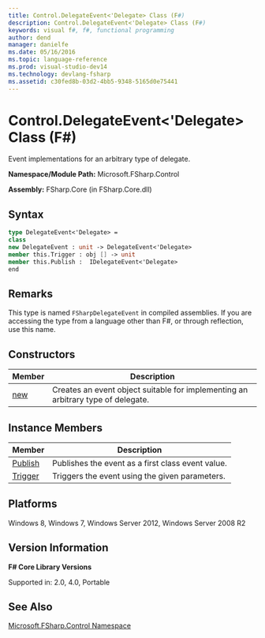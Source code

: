 ```yaml
---
title: Control.DelegateEvent<'Delegate> Class (F#)
description: Control.DelegateEvent<'Delegate> Class (F#)
keywords: visual f#, f#, functional programming
author: dend
manager: danielfe
ms.date: 05/16/2016
ms.topic: language-reference
ms.prod: visual-studio-dev14
ms.technology: devlang-fsharp
ms.assetid: c30fed8b-03d2-4bb5-9348-5165d0e75441 
---
```


# Control.DelegateEvent<'Delegate> Class (F#)

Event implementations for an arbitrary type of delegate.

**Namespace/Module Path:** Microsoft.FSharp.Control

**Assembly:** FSharp.Core (in FSharp.Core.dll)


## Syntax

```fsharp
type DelegateEvent<'Delegate> =
class
new DelegateEvent : unit -> DelegateEvent<'Delegate>
member this.Trigger : obj [] -> unit
member this.Publish :  IDelegateEvent<'Delegate>
end
```

## Remarks
This type is named `FSharpDelegateEvent` in compiled assemblies. If you are accessing the type from a language other than F#, or through reflection, use this name.


## Constructors

|Member|Description|
|------|-----------|
|[new](https://msdn.microsoft.com/library/dc240900-1e0a-440d-87a6-271a0fde2aa2)|Creates an event object suitable for implementing an arbitrary type of delegate.|

## Instance Members

|Member|Description|
|------|-----------|
|[Publish](https://msdn.microsoft.com/library/7773c3df-99de-43bd-9e11-1b5763651d27)|Publishes the event as a first class event value.|
|[Trigger](https://msdn.microsoft.com/library/81433778-b592-40d1-a5a6-c94e3ab3fd88)|Triggers the event using the given parameters.|

## Platforms
Windows 8, Windows 7, Windows Server 2012, Windows Server 2008 R2

## Version Information
**F# Core Library Versions**

Supported in: 2.0, 4.0, Portable

## See Also
[Microsoft.FSharp.Control Namespace](Microsoft.FSharp.Control-Namespace-%5BFSharp%5D.md)